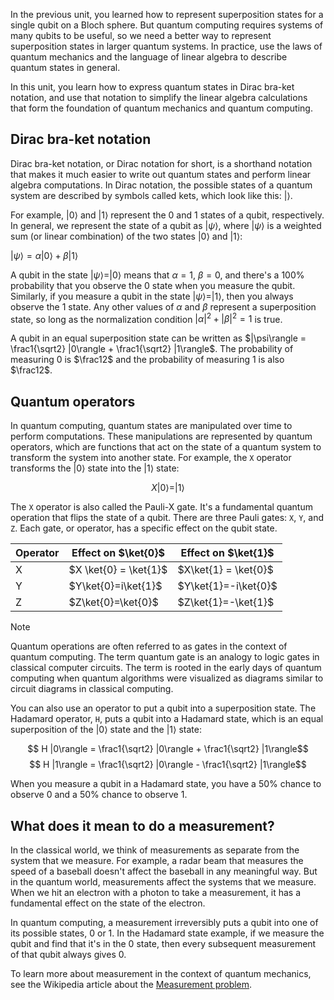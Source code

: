 In the previous unit, you learned how to represent superposition states for a single qubit on a Bloch sphere. But quantum computing requires systems of many qubits to be useful, so we need a better way to represent superposition states in larger quantum systems. In practice, use the laws of quantum mechanics and the language of linear algebra to describe quantum states in general.

In this unit, you learn how to express quantum states in Dirac bra-ket notation, and use that notation to simplify the linear algebra calculations that form the foundation of quantum mechanics and quantum computing.

## Dirac bra-ket notation

Dirac bra-ket notation, or Dirac notation for short, is a shorthand notation that makes it much easier to write out quantum states and perform linear algebra computations. In Dirac notation, the possible states of a quantum system are described by symbols called kets, which look like this: $|\rangle$.

For example, $|0\rangle$ and $|1\rangle$ represent the 0 and 1 states of a qubit, respectively. In general, we represent the state of a qubit as $|\psi\rangle$, where $|\psi\rangle$ is a weighted sum (or linear combination) of the two states $|0\rangle$ and $|1\rangle$:

$|\psi\rangle = \alpha|0\rangle + \beta|1\rangle$

A qubit in the state $|\psi\rangle = |0\rangle$ means that $\alpha = 1$, $\beta = 0$, and there's a 100% probability that you observe the 0 state when you measure the qubit. Similarly, if you measure a qubit in the state $|\psi\rangle =|1\rangle$, then you always observe the 1 state. Any other values of  $\alpha$ and $\beta$ represent a superposition state, so long as the normalization condition $|\alpha|^2 + |\beta|^2 = 1$ is true.

A qubit in an equal superposition state can be written as $|\psi\rangle = \frac1{\sqrt2} |0\rangle + \frac1{\sqrt2} |1\rangle$. The probability of measuring 0 is $\frac12$ and the probability of measuring 1 is also $\frac12$.

## Quantum operators

In quantum computing, quantum states are manipulated over time to perform computations. These manipulations are represented by quantum operators, which are functions that act on the state of a quantum system to transform the system into another state. For example, the `X` operator transforms the $|0\rangle$ state into the $|1\rangle$ state:

$$X |0\rangle = |1\rangle$$

The `X` operator is also called the Pauli-X gate. It's a fundamental quantum operation that flips the state of a qubit. There are three Pauli gates: `X`, `Y`, and `Z`. Each gate, or operator, has a specific effect on the qubit state.

| Operator | Effect on $\ket{0}$   | Effect on $\ket{1}$  |
|----------|-----------------------|----------------------|
| X        | $X \ket{0} = \ket{1}$ | $X\ket{1} = \ket{0}$ |
| Y        | $Y\ket{0}=i\ket{1}$   | $Y\ket{1}=-i\ket{0}$ |
| Z        | $Z\ket{0}=\ket{0}$    | $Z\ket{1}=-\ket{1}$  |

> [!NOTE]
> Quantum operations are often referred to as gates in the context of quantum computing. The term quantum gate is an analogy to logic gates in classical computer circuits. The term is rooted in the early days of quantum computing when quantum algorithms were visualized as diagrams similar to circuit diagrams in classical computing.

You can also use an operator to put a qubit into a superposition state. The Hadamard operator, `H`, puts a qubit into a Hadamard state, which is an equal superposition of the $|0\rangle$ state and the $|1\rangle$ state:

$$  H |0\rangle = \frac1{\sqrt2} |0\rangle + \frac1{\sqrt2} |1\rangle$$
$$  H |1\rangle = \frac1{\sqrt2} |0\rangle - \frac1{\sqrt2} |1\rangle$$

When you measure a qubit in a Hadamard state, you have a 50% chance to observe 0 and a 50% chance to observe 1.

## What does it mean to do a measurement?

In the classical world, we think of measurements as separate from the system that we measure. For example, a radar beam that measures the speed of a baseball doesn't affect the baseball in any meaningful way. But in the quantum world, measurements affect the systems that we measure. When we hit an electron with a photon to take a measurement, it has a fundamental effect on the state of the electron.

In quantum computing, a measurement irreversibly puts a qubit into one of its possible states, 0 or 1. In the Hadamard state example, if we measure the qubit and find that it's in the 0 state, then every subsequent measurement of that qubit always gives 0.

To learn more about measurement in the context of quantum mechanics, see the Wikipedia article about the [Measurement problem](https://wikipedia.org/wiki/Measurement_problem).
